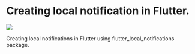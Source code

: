 # Creating local notification in Flutter.

![](https://miro.medium.com/max/512/1*20zBKPKIjnIR1yiE27oLsQ.png)

Creating local notifications in Flutter using flutter_local_notifications package.
